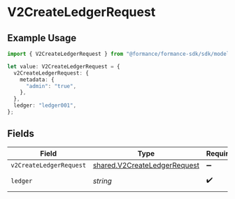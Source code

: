 # V2CreateLedgerRequest

## Example Usage

```typescript
import { V2CreateLedgerRequest } from "@formance/formance-sdk/sdk/models/operations";

let value: V2CreateLedgerRequest = {
  v2CreateLedgerRequest: {
    metadata: {
      "admin": "true",
    },
  },
  ledger: "ledger001",
};
```

## Fields

| Field                                                                               | Type                                                                                | Required                                                                            | Description                                                                         | Example                                                                             |
| ----------------------------------------------------------------------------------- | ----------------------------------------------------------------------------------- | ----------------------------------------------------------------------------------- | ----------------------------------------------------------------------------------- | ----------------------------------------------------------------------------------- |
| `v2CreateLedgerRequest`                                                             | [shared.V2CreateLedgerRequest](../../../sdk/models/shared/v2createledgerrequest.md) | :heavy_minus_sign:                                                                  | N/A                                                                                 |                                                                                     |
| `ledger`                                                                            | *string*                                                                            | :heavy_check_mark:                                                                  | Name of the ledger.                                                                 | ledger001                                                                           |